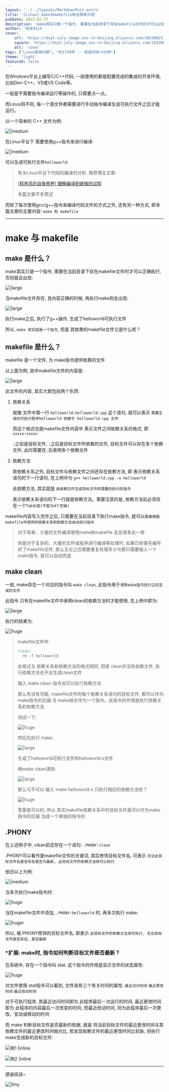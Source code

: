 ```yaml
---
layout: '../../layouts/MarkdownPost.astro'
title: '[Linux] make与makefile用法简单介绍'
pubDate: 2023-02-27
description: 'make其实只是一个指令, 需要在当前目录下存在makefile文件时才可以正确执行'
author: '哈米d1ch'
cover:
    url: 'https://dxyt-july-image.oss-cn-beijing.aliyuncs.com/202306251803222.webp'
    square: 'https://dxyt-july-image.oss-cn-beijing.aliyuncs.com/202306251803222.webp'
    alt: 'cover'
tags: ["Linux使用问题", "约1739字 -- 阅读时间≈5分钟"]
theme: 'light'
featured: false
---
```


在Windows平台上编写C/C++代码, 一般使用的都是配置完成的集成的开发环境, 比如Dev-C++、VS或VS Code等。

一般是不需要指令编译运行等操作的, 只需要点一点。

而Linux则不同, 每一个源文件都需要进行手动指令编译生成可执行文件之后才能运行。

以一个简单的 C++ 文件为例: 

![|medium](https://dxyt-july-image.oss-cn-beijing.aliyuncs.com/image-20230227112324266.webp)

在Linux平台下 需要使用g++指令来进行编译: 

![|medium](https://dxyt-july-image.oss-cn-beijing.aliyuncs.com/image-20230227112451565.webp)

可以生成可执行文件`helloworld`

> 有关Linux平台下代码的编译的分析, 推荐博主文章: 
>
> [[程序员的自我修养\] 理解编译到链接的过程](http://humid1ch.cn/posts/Compile&Link)
>
> 本篇文章不多赘述

而除了每次使用gcc/g++指令来编译代码文件的方式之外, 还有另一种方式, 即本篇文章的主要内容: `make 和 makefile`

---



# make 与 makefile

## make 是什么？

make其实只是一个指令, 需要在当前目录下存在makefile文件时才可以正确执行, 否则就会出现: 

![|large](https://dxyt-july-image.oss-cn-beijing.aliyuncs.com/image-20230227114212877.webp)

当makefile文件存在, 且内容正确的时候, 再执行make则会出现: 

![|large](https://dxyt-july-image.oss-cn-beijing.aliyuncs.com/image-20230227115214759.webp)

执行make之后, 执行了g++操作, 生成了helloworld可执行文件

所以, `make 其实就是一个指令`, 但是 其依靠的makefile文件又是什么呢？

## makefile 是什么？

makefile 是一个文件, 为 make指令提供依靠的文件

以上面为例, 其中makefile文件的内容是: 

![|large](https://dxyt-july-image.oss-cn-beijing.aliyuncs.com/image-20230228211500117.webp)

此文件的内容, 其实大致包括两个东西: 

1. 依赖关系

	就像 文件中第一行 `helloworld:helloworld.cpp` 这个语句, 就可以表示 `需要生成的可执行程序helloworld 依赖于 helloworld.cpp 文件`
	
	而这个格式也是makefile文件内容中 表示文件之间依赖关系的格式, 即 `xxxxx:xxxxx`
	
	`:`之前是目标文件, `:`之后是目标文件所依赖的文件, 目标文件可以存在多个依赖文件, 此时需要在`:`后表明多个依赖文件

2. 依赖方法

	除依赖关系之外, 目标文件与依赖文件之间还存在依赖方法, 即 表示依赖关系语句的下一行语句, 在上例中为 `g++ helloworld.cpp -o helloworld`
	
	此依赖方法, 其实就是 `由依赖文件生成目标文件所需要的执行的指令`
	
	表示依赖关系语句的下一行就是依赖方法。需要注意的是, 依赖方法前必须存在一个`Tab长度(不能为4个空格)`

makefile内容写入完毕之后, 只需要在当前目录下执行make指令, 就可以`直接根据makefile中提供的依赖关系和依赖方法自动执行指令`

> 对于简单、少量的文件编译使用make和makefile 会显得多此一举
>
> 但是对于复杂的、大量的文件或程序进行编译等处理时, 如果已经事先编写好了makefile文件, 那么无论之后需要重复处理多少次都只需要输入一个make指令, 就可以自动完成

## make clean

一般, make存在一个对应的指令叫 `make clean`, 此指令用于`清除make指令执行之后生成的文件`

此指令 只有在makefile文件中表明clean的依赖方法时才能使用, 在上例中即为: 

![|large](https://dxyt-july-image.oss-cn-beijing.aliyuncs.com/image-20230228215630769.webp)

执行的结果为: 

![|huge](https://dxyt-july-image.oss-cn-beijing.aliyuncs.com/image-20230228220043504.webp)

> makefile文件中
>
> ```makefile
> clean:
> 	rm -f helloworld
> ```
>
> 此格式与 依赖关系和依赖方法的格式相同, 但是 clean并没有依赖文件, 执行依赖方法也不会生成clean文件
>
> 输入 make clean 指令也可以执行依赖方法
>
> 那么有没有可能, makefile文件的每个依赖关系语句的目标文件, 都可以作为make指令的后缀 与 make结合作为一个指令。此指令的作用是执行依赖关系的依赖方法
>
> 测试一下: 
>
> ![|huge](https://dxyt-july-image.oss-cn-beijing.aliyuncs.com/image-20230228222513199.webp)
>
> 然后先执行 make: 
>
> ![|large](https://dxyt-july-image.oss-cn-beijing.aliyuncs.com/image-20230228222633669.webp)
>
> 生成了helloworld可执行文件和helloworld.o文件
>
> 再make clean清除: 
>
> ![|large](https://dxyt-july-image.oss-cn-beijing.aliyuncs.com/image-20230228222754184.webp)
>
> 那么可不可以 输入 make helloworld.o 只执行相应的依赖方法呢？
>
> ![|huge](https://dxyt-july-image.oss-cn-beijing.aliyuncs.com/image-20230228223021219.webp)
>
> 答案是可以的, 所以 其实makefile依赖关系中的目标文件是可以作为make指令的后缀 当成一个单独的指令的

## .PHONY

在上述例子中, clean前还存在一个语句: `.PHONY:clean`

.PHONY可以看作是makefile文件的关键词, 其后修饰目标文件名, 可表示 `无论此目标文件名是否存在是否为最新, 此目标文件的依赖方法恒可以执行`

依旧以上为例: 

![|medium](https://dxyt-july-image.oss-cn-beijing.aliyuncs.com/image-20230228230610372.webp)

当多次执行make指令时: 

![|huge](https://dxyt-july-image.oss-cn-beijing.aliyuncs.com/image-20230228230837691.webp)

当在makefile文件中添加, `.PHONY:helloworld` 时, 再多次执行 make: 

![|huger](https://dxyt-july-image.oss-cn-beijing.aliyuncs.com/image-20230228231503651.webp)

所以, 被.PHONY修饰的目标文件名, 即表示 `此目标文件的依赖方法恒可执行, 无论目标文件是否存在、是否最新`

### *扩展: make时, 指令如何判断目标文件是否最新？

在系统中, 存在一个指令叫 stat, 这个指令的作用是显示文件的状态属性: 

![|huge](https://dxyt-july-image.oss-cn-beijing.aliyuncs.com/image-20230301165423095.webp)

对文件使用 stat指令可以看到, 文件具有三个有关时间的属性: `最近访问时间` `最近更改时间` `最近改动时间`

对于可执行程序, 其最近访问时间即为 此程序最后一次运行的时间, 最近更改时间即为 此程序的内容最后一次改变的时间, 而最近改动时间, 则为此程序最后一次更改、变动或移动的时间

而 make 判断目标文件是否最新的依据, 就是 将当前目标文件的最近更改时间与其依赖文件的最近更改时间做对比, 若发现依赖文件的最近更改时间比较新, 则执行make生成新的目标文件: 

![例1 |inline](https://dxyt-july-image.oss-cn-beijing.aliyuncs.com/image-20230301170213210.webp)

![例2 |inline](https://dxyt-july-image.oss-cn-beijing.aliyuncs.com/image-20230301171323048.webp)

---

感谢阅读~

![|tiny](https://dxyt-july-image.oss-cn-beijing.aliyuncs.com/image-20230410181909816.webp)
